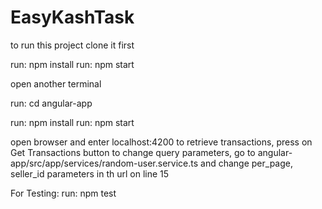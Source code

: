 # EasyKashTask


to run this project
clone it first

run: npm install
run: npm start

open another terminal

run: cd angular-app

run: npm install
run: npm start

open browser and enter localhost:4200
to retrieve transactions, press on Get Transactions button
to change query parameters, go to angular-app/src/app/services/random-user.service.ts and change per_page, seller_id parameters in th url on line 15

For Testing:
run: npm test
